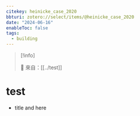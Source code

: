 ```yaml
---
citekey: heinicke_case_2020
bbturi: zotero://select/items/@heinicke_case_2020
date: "2024-06-16"
enableToc: false
tags:
  - building
---
```


> [!info]
>
> 🌱 來自：[[../test]]

# test

- title 
and here
